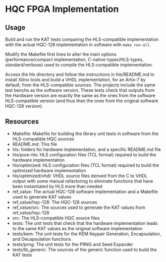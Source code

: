 # HQC FPGA Implementation

## Usage

Build and run the KAT tests comparing the HLS-compatible implementation with the actual HQC-128 implementation in software
with `make run-all`. 

Modify the Makefile first lines to alter the main options (performance/compact implementation, C-native-types/HLS-types, 
standard/verbose) used to compile the HLS-compatible implementation.

Access the hls directory and follow the instructions in hls/README.md to install Xilinx tools and build a VHDL implementation, 
for an Artix-7 by default, from the HLS-compatible sources. The projects include the same test benchs as the software version. 
These tests check that outputs from the Hardware version are exactly the same as the ones from the software HLS-compatible 
version (and thus than the ones from the original software HQC-128 version).

## Resources

  * Makefile: Makefile for building the library unit tests in software from the HLS-compatible HQC sources
  * README.md: This file
  * hls: folders for hardware implementation, and a specific README.md file
  * hls/pure-hls: HLS configuration files (TCL format) required to build the hardware implementation
  * hls/optimized: HLS configuration files (TCL format) required to build the optimized hardware implementation
  * hls/optimized/vhdl: VHDL source files derived from the C to VHDL output with some manual refactoring to eliminate
    functions that have been instantiated by HLS more than needed
  * ref_value: The actual HQC-128 software implementation and a Makefile used to generate KAT values
  * ref_value/hqc-128: The HQC-128 sources
  * ref_value/src: The sources used to generate the KAT values from ref_value/hqc-128
  * src: The HLS-compatible HQC source files
  * tests: The unit tests that check that the hardware implementation leads to the same KAT values as the original software implementation
  * tests/kem: The unit tests for the KEM Keypair Generation, Encapsulation, and Decapsulation functions
  * tests/prng: The unit tests for the PRNG and Seed Expander
  * tests/tb_generic: The sources of the generic function used to build the KAT tests